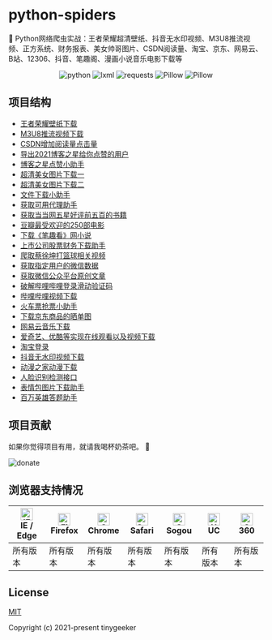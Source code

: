 # python-spiders
🌈 Python网络爬虫实战：王者荣耀超清壁纸、抖音无水印视频、M3U8推流视频、正方系统、财务报表、美女帅哥图片、CSDN阅读量、淘宝、京东、网易云、B站、12306、抖音、笔趣阁、漫画小说音乐电影下载等

<p align="center">
  <img src="https://img.shields.io/badge/python->=3.0-ff69b4.svg" alt="python">
  <img src="https://img.shields.io/badge/lxml->=4.6.3-6bb59a.svg" alt="lxml">
  <img src="https://img.shields.io/badge/requests->=2.20.0-brightgreen.svg" alt="requests">
  <img src="https://img.shields.io/badge/Pillow->=6.2.2-blue.svg" alt="Pillow">
  <img src="https://img.shields.io/badge/beautifulsoup4->=4.6.02-e65a65.svg" alt="Pillow">
</p>

## 项目结构
- [王者荣耀壁纸下载](https://github.com/tinygeeker/python-spiders/blob/main/wangzhe_wallpaper/main.py)
- [M3U8推流视频下载](https://github.com/tinygeeker/python-spiders/blob/main/m3u8/main.py)
- [CSDN增加阅读量点击量](https://github.com/tinygeeker/python-spiders/blob/main/csdn/blog-click-read-num.py)
- [导出2021博客之星给你点赞的用户](https://github.com/tinygeeker/python-spiders/blob/main/csdn/blog-star-user.py)
- [博客之星点赞小助手](https://github.com/tinygeeker/python-spiders/blob/main/csdn/blog-star-like.py)
- [超清美女图片下载一](https://github.com/tinygeeker/python-spiders/blob/main/beauty/xiuren.py)
- [超清美女图片下载二](https://github.com/tinygeeker/python-spiders/blob/main/beauty/ku137.py)
- [文件下载小助手](https://github.com/tinygeeker/python-spiders/blob/main/downloader.py)
- [获取可用代理助手](https://github.com/tinygeeker/python-spiders/blob/main/proxy.py)
- [获取当当网五星好评前五百的书籍](https://github.com/tinygeeker/python-spiders/blob/main/dangdang_top_500.py)
- [豆瓣最受欢迎的250部电影](https://github.com/tinygeeker/python-spiders/blob/main/douban_top_250_movies.py)
- [下载《笔趣看》网小说](https://github.com/tinygeeker/python-spiders/blob/main/biqukan.py)
- [上市公司股票财务下载助手](https://github.com/tinygeeker/python-spiders/blob/main/financial.py)
- [爬取蔡徐坤打篮球相关视频](https://github.com/tinygeeker/python-spiders/blob/main/ikun_basketball.py)
- [获取指定用户的微信数据](https://github.com/tinygeeker/python-spiders/blob/main/wechat.py)
- [获取微信公众平台原创文章](https://github.com/tinygeeker/python-spiders/blob/main/wechat_public_account.py)
- [破解哔哩哔哩登录滑动验证码](https://github.com/tinygeeker/python-spiders/blob/main/bilibili_captcha_crack.py)
- [哔哩哔哩视频下载](https://github.com/tinygeeker/python-spiders/blob/main/bilibili/main.py)
- [火车票抢票小助手](https://github.com/tinygeeker/python-spiders/blob/main/12306_ticket.py)
- [下载京东商品的晒单图](https://github.com/tinygeeker/python-spiders/blob/main/jingdong/main.py)
- [网易云音乐下载](https://github.com/tinygeeker/python-spiders/blob/main/netease/main.py)
- [爱奇艺、优酷等实现在线观看以及视频下载](https://github.com/tinygeeker/python-spiders/blob/main/video_downloader/main.py)
- [淘宝登录](https://github.com/tinygeeker/python-spiders/blob/main/taobao/login.py)
- [抖音无水印视频下载](https://github.com/tinygeeker/python-spiders/blob/main/douyin/main.py)
- [动漫之家动漫下载](https://github.com/tinygeeker/python-spiders/blob/main/dmzj/main.py)
- [人脸识别检测接口](https://github.com/tinygeeker/python-spiders/blob/main/check_face/main.py)
- [表情包图片下载助手](https://github.com/tinygeeker/python-spiders/blob/main/biaoqingbao/main.py)
- [百万英雄答题助手](https://github.com/tinygeeker/python-spiders/blob/main/baiwan/main.py)

## 项目贡献

如果你觉得项目有用，就请我喝杯奶茶吧。 :tropical_drink:

![donate](https://tinygeeker.github.io/u/pay/zuhe.jpg)

## 浏览器支持情况

| [<img src="https://tinygeeker.github.io/assets/svg/ie.svg" alt="IE / Edge" width="24px" height="24px" />](https://godban.github.io/browsers-support-badges/)</br>IE / Edge | [<img src="https://tinygeeker.github.io/assets/svg/firefox.svg" alt="Firefox" width="24px" height="24px" />](https://godban.github.io/browsers-support-badges/)</br>Firefox | [<img src="https://tinygeeker.github.io/assets/svg/chrome.svg" alt="Chrome" width="24px" height="24px" />](https://godban.github.io/browsers-support-badges/)</br>Chrome | [<img src="https://tinygeeker.github.io/assets/svg/safari.svg" alt="Safari" width="24px" height="24px" />](https://godban.github.io/browsers-support-badges/)</br>Safari | [<img src="https://tinygeeker.github.io/assets/svg/sogou.svg" alt="Sogou" width="24px" height="24px" />](https://godban.github.io/browsers-support-badges/)</br>Sogou | [<img src="https://tinygeeker.github.io/assets/svg/uc.svg" alt="UC" width="24px" height="24px" />](https://godban.github.io/browsers-support-badges/)</br>UC | [<img src="https://tinygeeker.github.io/assets/svg/360.svg" alt="360" width="24px" height="24px" />](https://godban.github.io/browsers-support-badges/)</br>360 |
| --------- | --------- | --------- | --------- | --------- | --------- | --------- |
| 所有版本 | 所有版本 | 所有版本 | 所有版本 | 所有版本 | 所有版本 | 所有版本 |

## License

[MIT](https://github.com/tinygeeker/python-spiders/blob/main/LICENSE)

Copyright (c) 2021-present tinygeeker
